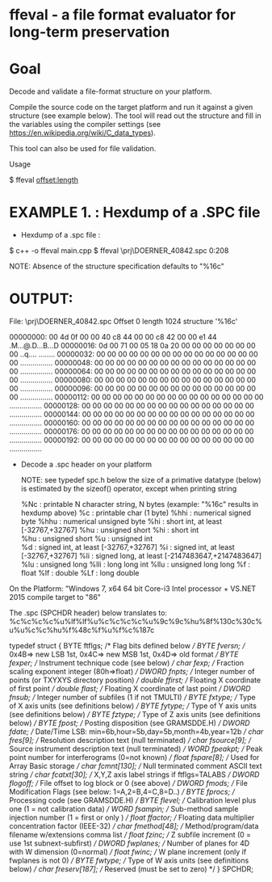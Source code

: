 # ffeval - a file format evaluator for long-term preservation 

Goal
====

Decode and validate a file-format structure on your platform.

Compile the source code on the  target platform and run it 
against a given structure (see example below). 
The tool will read out the structure and fill in the variables  using the compiler settings
(see https://en.wikipedia.org/wiki/C_data_types).

This tool can also be used for file validation.

Usage 

$ ffeval <filename> <offset:length> <structure-specification>


EXAMPLE 1. : Hexdump of a .SPC file
=====================================================

* Hexdump of a .spc file :

$ c++ -o ffeval main.cpp 
$ ffeval \prj\DOERNER_40842.spc 0:208 

NOTE: Absence of the structure specification defaults to "%16c" 

# OUTPUT: 

File: \prj\DOERNER_40842.spc
Offset 0 length 1024 structure '%16c'

00000000: 00 4d 0f 00 00 40 c8 44 00 00 c8 42 00 00 e1 44   .M...@.D...B...D
00000016: 0d 00 71 00 05 18 0a 20 00 00 00 00 00 00 00 00   ..q.... ........
00000032: 00 00 00 00 00 00 00 00 00 00 00 00 00 00 00 00   ................
00000048: 00 00 00 00 00 00 00 00 00 00 00 00 00 00 00 00   ................
00000064: 00 00 00 00 00 00 00 00 00 00 00 00 00 00 00 00   ................
00000080: 00 00 00 00 00 00 00 00 00 00 00 00 00 00 00 00   ................
00000096: 00 00 00 00 00 00 00 00 00 00 00 00 00 00 00 00   ................
00000112: 00 00 00 00 00 00 00 00 00 00 00 00 00 00 00 00   ................
00000128: 00 00 00 00 00 00 00 00 00 00 00 00 00 00 00 00   ................
00000144: 00 00 00 00 00 00 00 00 00 00 00 00 00 00 00 00   ................
00000160: 00 00 00 00 00 00 00 00 00 00 00 00 00 00 00 00   ................
00000176: 00 00 00 00 00 00 00 00 00 00 00 00 00 00 00 00   ................
00000192: 00 00 00 00 00 00 00 00 00 00 00 00 00 00 00 00   ................

* Decode a .spc header on your platform
  
  NOTE: see typedef spc.h below
        the size of a primative datatype (below) is estimated by the sizeof() operator, except when printing string
  
  %Nc   : printable N character string, N bytes  (example: "%16c" results in hexdump above)
  %c    : printable char (1 byte)
  %hhi  : numerical signed byte
  %hhu  : numerical unsigned byte
  %hi   : short int,  at least [-32767,+32767] 
  %hu   : unsigned short 
  %hi   : short int  
  %hu   : unsigned short 
  %u    : unsigned int  
  %d    : signed int,  at least [-32767,+32767] 
  %i    : signed int,  at least [-32767,+32767] 
  %li   : signed long,  at least [-2147483647,+2147483647]
  %lu   : unsigned long
  %lli  : long long int
  %llu  : unsigned long long
  %f    : float
  %lf   : double
  %Lf   : long double
  
On the Platform: 
 "Windows 7, x64 64 bit Core-i3 Intel processor + VS.NET 2015 compile target to "86"
 
The .spc (SPCHDR header) below  translates to:
 %c%c%c%c%u%lf%lf%u%c%c%c%c%u%9c%9c%hu%8f%130c%30c%u%u%c%c%hu%f%48c%f%u%f%c%187c    

  
typedef struct
   {
   BYTE   ftflgs;	/* Flag bits defined below */
   BYTE   fversn;	/* 0x4B=> new LSB 1st, 0x4C=> new MSB 1st, 0x4D=> old format */
   BYTE   fexper;	/* Instrument technique code (see below) */
   char   fexp; 	/* Fraction scaling exponent integer (80h=>float) */
   DWORD  fnpts;	/* Integer number of points (or TXYXYS directory position) */
   double ffirst;	/* Floating X coordinate of first point */
   double flast;	/* Floating X coordinate of last point */
   DWORD  fnsub;	/* Integer number of subfiles (1 if not TMULTI) */
   BYTE   fxtype;	/* Type of X axis units (see definitions below) */
   BYTE   fytype;	/* Type of Y axis units (see definitions below) */
   BYTE   fztype;	/* Type of Z axis units (see definitions below) */
   BYTE   fpost;	/* Posting disposition (see GRAMSDDE.H) */
   DWORD  fdate;	/* Date/Time LSB: min=6b,hour=5b,day=5b,month=4b,year=12b */
   char   fres[9];	/* Resolution description text (null terminated) */
   char   fsource[9];	/* Source instrument description text (null terminated) */
   WORD   fpeakpt;	/* Peak point number for interferograms (0=not known) */
   float  fspare[8];	/* Used for Array Basic storage */
   char   fcmnt[130];	/* Null terminated comment ASCII text string */
   char   fcatxt[30];	/* X,Y,Z axis label strings if ftflgs=TALABS */
   DWORD  flogoff;	/* File offset to log block or 0 (see above) */
   DWORD  fmods;	/* File Modification Flags (see below: 1=A,2=B,4=C,8=D..) */
   BYTE   fprocs;	/* Processing code (see GRAMSDDE.H) */
   BYTE   flevel;	/* Calibration level plus one (1 = not calibration data) */
   WORD   fsampin;	/* Sub-method sample injection number (1 = first or only ) */
   float  ffactor;	/* Floating data multiplier concentration factor (IEEE-32) */
   char   fmethod[48];	/* Method/program/data filename w/extensions comma list */
   float  fzinc;	/* Z subfile increment (0 = use 1st subnext-subfirst) */
   DWORD  fwplanes;	/* Number of planes for 4D with W dimension (0=normal) */
   float  fwinc;	/* W plane increment (only if fwplanes is not 0) */
   BYTE   fwtype;	/* Type of W axis units (see definitions below) */
   char   freserv[187]; /* Reserved (must be set to zero) */
   } SPCHDR;

  

